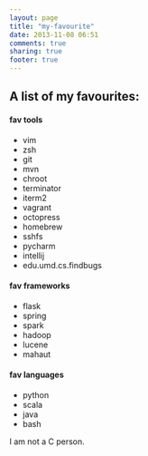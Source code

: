 ```yaml
---
layout: page
title: "my-favourite"
date: 2013-11-08 06:51
comments: true
sharing: true
footer: true
---
```


## A list of my favourites:

#### fav tools

* vim
* zsh
* git
* mvn
* chroot
* terminator
* iterm2
* vagrant
* octopress
* homebrew
* sshfs
* pycharm
* intellij
* edu.umd.cs.findbugs

#### fav frameworks

* flask
* spring
* spark
* hadoop
* lucene
* mahaut

#### fav languages

* python
* scala
* java
* bash

I am not a C person.
